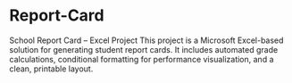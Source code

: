 # Report-Card
School Report Card – Excel Project This project is a Microsoft Excel-based solution for generating student report cards. It includes automated grade calculations, conditional formatting for performance visualization, and a clean, printable layout.
